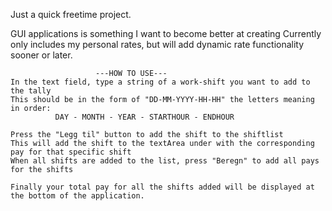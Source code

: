 Just a quick freetime project.

GUI applications is something I want to become better at creating
Currently only includes my personal rates, but will add dynamic rate functionality sooner or later.

                       ---HOW TO USE---
    In the text field, type a string of a work-shift you want to add to the tally
    This should be in the form of "DD-MM-YYYY-HH-HH" the letters meaning in order:
              DAY - MONTH - YEAR - STARTHOUR - ENDHOUR

    Press the "Legg til" button to add the shift to the shiftlist
    This will add the shift to the textArea under with the corresponding pay for that specific shift
    When all shifts are added to the list, press "Beregn" to add all pays for the shifts

    Finally your total pay for all the shifts added will be displayed at the bottom of the application.
